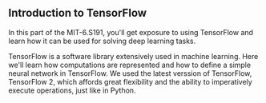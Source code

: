 ## Introduction to TensorFlow

In this part of the MIT-6.S191, you'll get exposure to using TensorFlow and learn how it can be used for solving deep learning tasks.

TensorFlow is a software library extensively used in machine learning. Here we'll learn how computations are represented 
and how to define a simple neural network in TensorFlow. We used the latest verssion of TensorFlow, TensorFlow 2, which affords great flexibility
and the ability to imperatively execute operations, just like in Python. 
